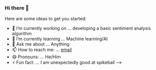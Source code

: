 ### Hi there 👋

 

Here are some ideas to get you started:

- 🔭 I’m currently working on ... developing a basic sentiment analysis algorithm
- 🌱 I’m currently learning ... Machine learning/AI
- 💬 Ask me about ... Anything
- 📫 How to reach me: ... [email](mailto:evywang@umich.edu)
- 😄 Pronouns: ... He/Him
- ⚡ Fun fact: ... I am unexpectedly good at spikeball
-->
